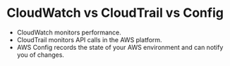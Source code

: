 # CloudWatch vs CloudTrail vs Config
- CloudWatch monitors performance.
- CloudTrail monitors API calls in the AWS platform.
- AWS Config records the state of your AWS environment and can notify you of changes.
